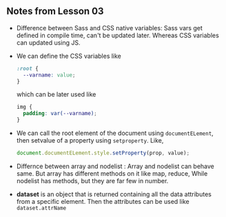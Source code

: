 ## Notes from Lesson 03

* Difference between Sass and CSS native variables: Sass vars get defined in compile time, can't be updated later. Whereas CSS variables can updated using JS.
* We can define the CSS variables like

  ```css
  :root {
    --varname: value;
  }
  ```

  which can be later used like

  ```css
  img {
    padding: var(--varname);
  }
  ```

* We can call the root element of the document using `documentELement`, then setvalue of a property using `setproperty`. Like,

  ```js
  document.documentELement.style.setProperty(prop, value);
  ```

* Differnce between array and nodelist : Array and nodelist can behave same. But array has different methods on it like map, reduce, While nodelist has methods, but they are far few in number.

* **dataset** is an object that is returned containing all the data attributes from a specific element. Then the attributes can be used like
  `dataset.attrName`
